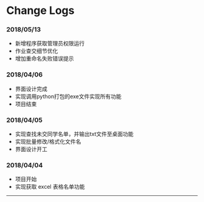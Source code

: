 # Change Logs

### 2018/05/13
- 新增程序获取管理员权限运行
- 作业查交细节优化
- 增加重命名失败错误提示


### 2018/04/06
- 界面设计完成
- 实现调用python打包的exe文件实现所有功能
- 项目结束

### 2018/04/05
- 实现查找未交同学名单，并输出txt文件至桌面功能
- 实现批量修改/格式化文件名
- 界面设计开工

### 2018/04/04
- 项目开始
- 实现获取 excel 表格名单功能

-----

